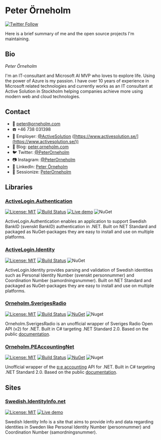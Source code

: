 # Peter Örneholm

[![Twitter Follow](https://img.shields.io/badge/Twitter-@PeterOrneholm-blue.svg?logo=twitter)](https://twitter.com/PeterOrneholm)

Here is a brief summary of me and the open source projects I'm maintaining.

## Bio

*Peter Örneholm*

I'm an IT-consultant and Microsoft AI MVP who loves to explore life. Using the power of Azure is my passion. I have over 10 years of experience in Microsoft related technologies and currently works as an IT consultant at Active Solution in Stockholm helping companies achieve more using modern web and cloud technologies.

## Contact

- :email: peter@orneholm.com
- :phone: +46 738 031398
- :office: Employer:  [@ActiveSolution](https://github.com/ActiveSolution) ([https://www.activesolution.se/](https://www.activesolution.se/))
- :newspaper: Blog: [peter.orneholm.com](https://peter.orneholm.com/)
- :bird: Twitter: [@PeterOrneholm](https://twitter.com/PeterOrneholm)
- :camera: Instagram: [@PeterOrneholm](https://www.instagram.com/peterorneholm/)
- :wave: LinkedIn: [Peter Örneholm](https://www.linkedin.com/in/peterorneholm/)
- :loudspeaker: Sessionize: [PeterOrneholm](https://sessionize.com/peterorneholm)


## Libraries

### [ActiveLogin.Authentication](https://github.com/ActiveLogin/ActiveLogin.Authentication)

[![License: MIT](https://img.shields.io/badge/License-MIT-orange.svg)](https://opensource.org/licenses/MIT)
[![Build Status](https://dev.azure.com/activesolution/ActiveLogin/_apis/build/status/ActiveLogin.Authentication?branchName=master)](https://dev.azure.com/activesolution/ActiveLogin/_build/latest?definitionId=192&branchName=master)
[![Live demo](https://img.shields.io/static/v1?label=Demo&message=Try%20out%20the%20live%20demo&color=008bc3)](https://al-samples-mvcclient.azurewebsites.net/)
![NuGet](https://img.shields.io/nuget/dt/ActiveLogin.Authentication.BankId.Api.svg)

ActiveLogin.Authentication enables an application to support Swedish BankID (svenskt BankID) authentication in .NET. Built on NET Standard and packaged as NuGet-packages they are easy to install and use on multiple platforms.

### [ActiveLogin.Identity](https://github.com/ActiveLogin/ActiveLogin.Identity)

[![License: MIT](https://img.shields.io/badge/License-MIT-orange.svg)](https://opensource.org/licenses/MIT)
[![Build Status](https://dev.azure.com/activesolution/ActiveLogin/_apis/build/status/ActiveLogin.Identity?branchName=master)](https://activesolution.visualstudio.com/ActiveLogin/_build/latest?definitionId=190&branchName=master)
![NuGet](https://img.shields.io/nuget/dt/ActiveLogin.Identity.Swedish.svg)

ActiveLogin.Identity provides parsing and validation of Swedish identities such as Personal Identity Number (svenskt personnummer) and Coordination Number (samordningsnummer). Built on NET Standard and packaged as NuGet-packages they are easy to install and use on multiple platforms.

### [Orneholm.SverigesRadio](https://github.com/PeterOrneholm/Orneholm.SverigesRadio)

[![License: MIT](https://img.shields.io/badge/License-MIT-orange.svg)](https://opensource.org/licenses/MIT)
[![Build Status](https://github.com/PeterOrneholm/Orneholm.SverigesRadio/actions/workflows/build_and_publish.yml/badge.svg)](https://github.com/PeterOrneholm/Orneholm.SverigesRadio/actions/workflows/build_and_publish.yml)
[![NuGet](https://img.shields.io/nuget/v/Orneholm.SverigesRadio.Api.svg)](https://www.nuget.org/packages/Orneholm.SverigesRadio.Api/)
![Nuget](https://img.shields.io/nuget/dt/Orneholm.SverigesRadio.Api)

Orneholm.SverigesRadio is an unofficial wrapper of Sveriges Radio Open API (v2) for .NET. Built in C# targeting .NET Standard 2.0. Based on the public [documentation](https://sverigesradio.se/api/documentation/v2/).

### [Orneholm.PEAccountingNet](https://github.com/PeterOrneholm/Orneholm.PEAccounting)

[![License: MIT](https://img.shields.io/badge/License-MIT-orange.svg)](https://opensource.org/licenses/MIT)
[![Build Status](https://github.com/PeterOrneholm/Orneholm.PEAccounting/actions/workflows/build_and_publish.yml/badge.svg)](https://github.com/PeterOrneholm/Orneholm.PEAccounting/actions/workflows/build_and_publish.yml)
[![NuGet](https://img.shields.io/nuget/v/Orneholm.PEAccountingNet.svg)](https://www.nuget.org/packages/Orneholm.PEAccountingNet/)
![Nuget](https://img.shields.io/nuget/dt/Orneholm.PEAccountingNet)

Unofficial wrapper of the [p:e accounting](https://www.accounting.pe/) API for .NET. Built in C# targeting .NET Standard 2.0. Based on the public [documentation](https://my.accounting.pe/api/v1/doc).

## Sites

### [Swedish.IdentityInfo.net](https://github.com/PeterOrneholm/IdentityInfo.net)

[![License: MIT](https://img.shields.io/badge/License-MIT-orange.svg)](https://opensource.org/licenses/MIT)
[![Live demo](https://img.shields.io/static/v1?label=Demo&message=Try%20out%20the%20live%20demo&color=#17547a)](https://swedish.identityinfo.net/)

Swedish Identity Info is a site that aims to provide info and data regarding identities in Sweden like Personal Identity Number (personnummer) and Coordination Number (samordningsnummer).
